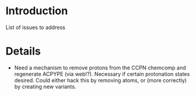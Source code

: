 # Introduction #

List of issues to address


# Details #

- Need a mechanism to remove protons from the CCPN chemcomp and regenerate ACPYPE (via web!?). Necessary if certain protonation states desired. Could either hack this by removing atoms, or (more correctly) by creating new variants.